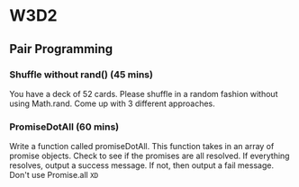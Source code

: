 # W3D2

## Pair Programming

### Shuffle without rand() (45 mins)
You have a deck of 52 cards.  Please shuffle in a random fashion without using Math.rand. Come up with 3 different approaches.

### PromiseDotAll (60 mins)
Write a function called promiseDotAll. This function takes in an array of promise objects. Check to see if the promises are all resolved.  If everything resolves, output a success message.  If not, then output a fail message. Don't use Promise.all `XD`
